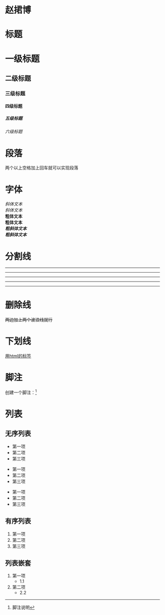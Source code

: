 # 赵捃博

# 标题
# 一级标题
## 二级标题
### 三级标题
#### 四级标题
##### 五级标题
###### 六级标题  

# 段落
两个以上空格加上回车就可以实现段落  

# 字体
*斜体文本*  
_斜体文本_  
**粗体文本**  
__粗体文本__  
***粗斜体文本***  
___粗斜体文本___  

# 分割线  
***

* * *

*****

- - -

---------------  

# 删除线  
~~两边加上两个波浪线就行~~

# 下划线  
<u>用html的标签</u>

# 脚注
创建一个脚注：[^要脚注的文本]

[^要脚注的文本]: 脚注说明  

# 列表
## 无序列表
* 第一项
* 第二项
* 第三项

+ 第一项
+ 第二项
+ 第三项

- 第一项
- 第二项
- 第三项

## 有序列表
1. 第一项
2. 第二项
3. 第三项

## 列表嵌套
1. 第一项
    * 1.1
2. 第二项
    * 2.2